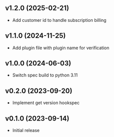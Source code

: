 v1.2.0 (2025-02-21)
-------------------

- Add customer id to handle subscription billing

v1.1.0 (2024-11-25)
-------------------

- Add plugin file with plugin name for verification

v1.0.0 (2024-06-03)
-------------------

- Switch spec build to python 3.11

v0.2.0 (2023-09-20)
-------------------

- Implement get version hookspec

v0.1.0 (2023-09-14)
-------------------

- Initial release
